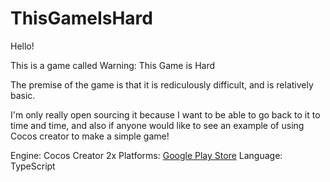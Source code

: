 # ThisGameIsHard

Hello!

This is a game called Warning: This Game is Hard

The premise of the game is that it is rediculously difficult, and is relatively basic. 

I'm only really open sourcing it because I want to be able to go back to it to time and time, and also if anyone would like to see an
example of using Cocos creator to make a simple game!

Engine: Cocos Creator 2x
Platforms: [Google Play Store](https://play.google.com/store/apps/details?id=com.microinc.thisgameishard&hl=en_US)
Language: TypeScript

